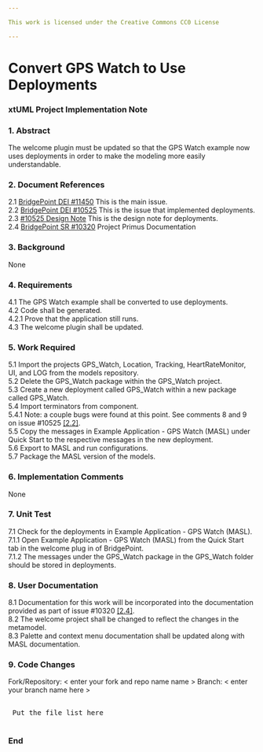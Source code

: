 ```yaml
---

This work is licensed under the Creative Commons CC0 License

---
```


# Convert GPS Watch to Use Deployments
### xtUML Project Implementation Note



### 1. Abstract

The welcome plugin must be updated so that the GPS Watch example now uses deployments in order to make the modeling more easily understandable. 

### 2. Document References

<a id="2.1"></a>2.1 [BridgePoint DEI #11450](https://support.onefact.net/issues/11450) This is the main issue.  
<a id="2.2"></a>2.2 [BridgePoint DEI #10525](https://support.onefact.net/issues/10525) This is the issue that implemented deployments.  
<a id="2.3"></a>2.3 [#10525 Design Note](https://github.com/leviathan747/bridgepoint/blob/10525_deployments/doc-bridgepoint/notes/10525_deployments/10525_deployments_dnt.md) This is the design note for deployments.  
<a id="2.4"></a>2.4 [BridgePoint SR #10320](https://support.onefact.net/issues/10320) Project Primus Documentation
### 3. Background

None  

### 4. Requirements

4.1 The GPS Watch example shall be converted to use deployments.  
4.2 Code shall be generated.  
4.2.1 Prove that the application still runs.  
4.3 The welcome plugin shall be updated.    


### 5. Work Required

5.1 Import the projects GPS_Watch, Location, Tracking, HeartRateMonitor, UI, and LOG from the models repository.  
5.2 Delete the GPS_Watch package within the GPS_Watch project.   
5.3 Create a new deployment called GPS_Watch within a new package called GPS_Watch.  
5.4 Import terminators from component.  
5.4.1 Note: a couple bugs were found at this point. See comments 8 and 9 on issue #10525 [[2.2]](#2.2).  
5.5 Copy the messages in Example Application - GPS Watch (MASL) under Quick Start to the respective messages in the new deployment.  
5.6 Export to MASL and run configurations.  
5.7 Package the MASL version of the models.  


### 6. Implementation Comments

None  

### 7. Unit Test

7.1 Check for the deployments in Example Application - GPS Watch (MASL).  
7.1.1 Open Example Application - GPS Watch (MASL) from the Quick Start tab in the welcome plug in of BridgePoint.  
7.1.2 The messages under the GPS_Watch package in the GPS_Watch folder should be stored in deployments.  


### 8. User Documentation

8.1 Documentation for this work will be incorporated into the documentation provided as part of issue #10320 [[2.4]](#2.4).  
8.2 The welcome project shall be changed to reflect the changes in the metamodel.   
8.3 Palette and context menu documentation shall be updated along with MASL documentation.  

### 9. Code Changes  

Fork/Repository: < enter your fork and repo name name >
Branch: < enter your branch name here >

<pre>

 Put the file list here 

</pre>

### End
